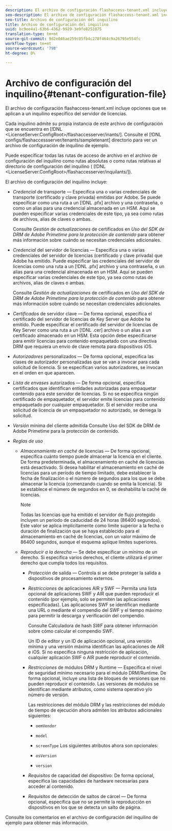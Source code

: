 ```yaml
---
description: El archivo de configuración flashaccess-tenant.xml incluye opciones que se aplican a un inquilino específico del servidor de licencias.
seo-description: El archivo de configuración flashaccess-tenant.xml incluye opciones que se aplican a un inquilino específico del servidor de licencias.
seo-title: Archivo de configuración del inquilino
title: Archivo de configuración del inquilino
uuid: bc9ee4a1-63b6-4362-9929-3e9fe8251075
translation-type: tm+mt
source-git-commit: 9d2e046ae259c05fb4c278f464c9a26795e554fc
workflow-type: tm+mt
source-wordcount: '798'
ht-degree: 0%

---
```



# Archivo de configuración del inquilino{#tenant-configuration-file}

El archivo de configuración flashaccess-tenant.xml incluye opciones que se aplican a un inquilino específico del servidor de licencias.

Cada inquilino admite su propia instancia de este archivo de configuración que se encuentra en [!DNL &lt;LicenseServer.ConfigRoot>/flashaccesserver/inants/<tenantname>]. Consulte el [!DNL configs/flashaccessserver/tenants/sampletenant] directorio para ver un archivo de configuración de inquilino de ejemplo.

Puede especificar todas las rutas de acceso de archivo en el archivo de configuración del inquilino como rutas absolutas o como rutas relativas al directorio de configuración del inquilino ( [!DNL &lt;LicenseServer.ConfigRoot>/flashaccesserver/inquilants/<tenantname>]).

El archivo de configuración del inquilino incluye:

* *Credencial* de transporte — Especifica una o varias credenciales de transporte (certificado y clave privada) emitidas por Adobe. Se puede especificar como una ruta a un [!DNL .pfx] archivo y una contraseña, o como un alias para una credencial almacenada en un HSM. Aquí se pueden especificar varias credenciales de este tipo, ya sea como rutas de archivos, alias de claves o ambas.

   Consulte *Gestión de actualizaciones* de certificados en *Uso del SDK de DRM de Adobe Primetime para la protección de contenido* para obtener más información sobre cuándo se necesitan credenciales adicionales.

* *Credencial* del servidor de licencias — Especifica una o varias credenciales del servidor de licencias (certificado y clave privada) que Adobe ha emitido. Puede especificar las credenciales del servidor de licencias como una ruta a un [!DNL .pfx] archivo y una contraseña, o un alias para una credencial almacenada en un HSM. Aquí se pueden especificar varias credenciales de este tipo, ya sea como rutas de archivos, alias de claves o ambas.

   Consulte *Gestión de actualizaciones* de certificados en *Uso del SDK de DRM de Adobe Primetime para la protección de contenido* para obtener más información sobre cuándo se necesitan credenciales adicionales.

* *Certificados* de servidor clave — De forma opcional, especifica el certificado del servidor de licencias de Key Server que Adobe ha emitido. Puede especificar el certificado del servidor de licencias de Key Server como una ruta a un [!DNL .cer] archivo o un alias a un certificado almacenado en un HSM. Esta opción debe especificarse para emitir licencias para contenido empaquetado con una directiva DRM que requiera un envío de clave remota para dispositivos iOS.

* *Autorizadores* personalizados — De forma opcional, especifica las clases de autorizador personalizadas que se van a invocar para cada solicitud de licencia. Si se especifican varios autorizadores, se invocan en el orden en que aparecen.
* *Lista de envases* autorizados — De forma opcional, especifica certificados que identifican entidades autorizadas para empaquetar contenido para este servidor de licencias. Si no se especifica ningún certificado de empaquetador, el servidor emite licencias para contenido empaquetado por cualquier empaquetador. Si el servidor recibe una solicitud de licencia de un empaquetador no autorizado, se deniega la solicitud.
* *Versión* mínima del cliente admitida Consulte Uso del SDK de DRM de Adobe Primetime para la protección de contenido.

* *Reglas de uso*

   * *Almacenamiento en caché* de licencias — De forma opcional, especifica cuánto tiempo puede almacenar la licencia en el cliente. De forma predeterminada, el almacenamiento en caché de licencias está desactivado. Si desea habilitar el almacenamiento en caché de licencias para un período de tiempo limitado, debe establecer la fecha de finalización o el número de segundos para los que se debe almacenar la licencia (comenzando cuando se emita la licencia). Si se establece el número de segundos en 0, se deshabilita la caché de licencias.

      >[!NOTE]
      >
      >Todas las licencias que ha emitido el servidor de flujo protegido incluyen un período de caducidad de 24 horas (86400 segundos). Este valor se aplica implícitamente como límite superior a la fecha o duración de finalización que se haya establecido para el almacenamiento en caché de licencias, con un valor máximo de 86400 segundos, aunque el esquema aplique límites superiores.

   * *Reproducir a la derecha* — Se debe especificar un mínimo de un derecho. Si especifica varios derechos, el cliente utilizará el primer derecho que cumpla todos los requisitos.

      * *Protección* de salida — Controla si se debe proteger la salida a dispositivos de procesamiento externos.
      * *Restricciones* de aplicaciones AIR y SWF — Permita una lista opcional de aplicaciones SWF y AIR que pueden reproducir el contenido (por ejemplo, solo se permiten las aplicaciones especificadas). Las aplicaciones SWF se identifican mediante una URL o mediante el compendio del SWF y el tiempo máximo para permitir la descarga y verificación del compendio.

         Consulte Calculadora de hash *SWF* para obtener información sobre cómo calcular el compendio SWF.

         Un ID de editor y un ID de aplicación opcional, una versión mínima y una versión máxima identifican las aplicaciones de AIR e iOS. Si no especifica ninguna restricción de aplicación, cualquier aplicación SWF o AIR puede reproducir el contenido.

      * *Restricciones* de módulos DRM y Runtime — Especifica el nivel de seguridad mínimo necesario para el módulo DRM/Runtime. De forma opcional, incluye una lista de bloques de versiones que no pueden reproducir el contenido. Las versiones de módulos se identifican mediante atributos, como sistema operativo y/o número de versión.

         Las restricciones del módulo DRM y las restricciones del módulo de tiempo de ejecución ahora admiten los atributos adicionales siguientes:

         * `oemVendor`
         * `model`
         * `screenType`
         Los siguientes atributos ahora son opcionales:

         * `osVersion`
         * `version`
      * *Requisitos* de capacidad del dispositivo: De forma opcional, especifica las capacidades de hardware necesarias para acceder al contenido.
      * *Requisitos* de detección de saltos de cárcel — De forma opcional, especifica que no se permite la reproducción en dispositivos en los que se detecta un salto de página.



Consulte los comentarios en el archivo de configuración del inquilino de ejemplo para obtener más información.
